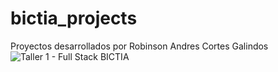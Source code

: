 # bictia_projects
Proyectos desarrollados por Robinson Andres Cortes Galindos
![Taller 1 - Full Stack BICTIA ](https://i.ibb.co/BZynpWh/0001.jpg)
